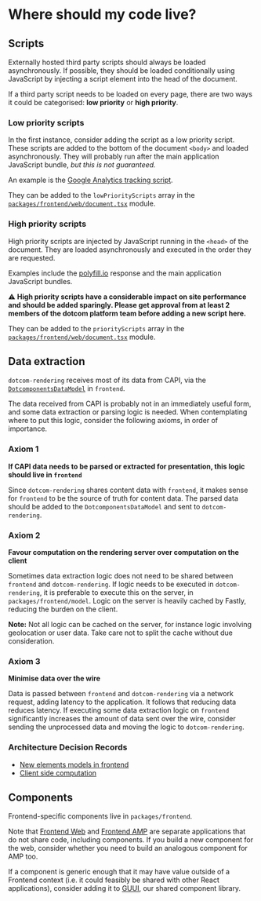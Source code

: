 # Where should my code live?

<!-- START doctoc -->
<!-- END doctoc -->

## Scripts

Externally hosted third party scripts should always be loaded asynchronously. If possible, they should be loaded conditionally using JavaScript by injecting a script element into the head of the document.

If a third party script needs to be loaded on every page, there are two ways it could be categorised: **low priority** or **high priority**.

### Low priority scripts

In the first instance, consider adding the script as a low priority script. These scripts are added to the bottom of the document `<body>` and loaded asynchronously. They will probably run after the main application JavaScript bundle, _but this is not guaranteed._

An example is the [Google Analytics tracking script](https://developers.google.com/analytics/devguides/collection/analyticsjs/).

They can be added to the `lowPriorityScripts` array in the [`packages/frontend/web/document.tsx`](https://github.com/guardian/dotcom-rendering/blob/master/packages/frontend/web/document.tsx) module.

### High priority scripts

High priority scripts are injected by JavaScript running in the `<head>` of the document. They are loaded asynchronously and executed in the order they are requested.

Examples include the [polyfill.io](https://polyfill.io) response and the main application JavaScript bundles.

⚠️ **High priority scripts have a considerable impact on site performance and should be added sparingly. Please get approval from at least 2 members of the dotcom platform team before adding a new script here.**

They can be added to the `priorityScripts` array in the [`packages/frontend/web/document.tsx`](https://github.com/guardian/dotcom-rendering/blob/master/packages/frontend/web/document.tsx) module.

## Data extraction

`dotcom-rendering` receives most of its data from CAPI, via the [`DotcomponentsDataModel`](https://github.com/guardian/frontend/blob/master/article/app/model/dotcomponents/DotcomponentsDataModel.scala) in `frontend`.

The data received from CAPI is probably not in an immediately useful form, and some data extraction or parsing logic is needed. When contemplating where to put this logic, consider the following axioms, in order of importance.

### Axiom 1

**If CAPI data needs to be parsed or extracted for presentation, this logic should live in `frontend`**

Since `dotcom-rendering` shares content data with `frontend`, it makes sense for `frontend` to be the source of truth for content data. The parsed data should be added to the `DotcomponentsDataModel` and sent to `dotcom-rendering`.

### Axiom 2

**Favour computation on the rendering server over computation on the client**

Sometimes data extraction logic does not need to be shared between `frontend` and `dotcom-rendering`. If logic needs to be executed in `dotcom-rendering`, it is preferable to execute this on the server, in `packages/frontend/model`. Logic on the server is heavily cached by Fastly, reducing the burden on the client.

**Note:** Not all logic can be cached on the server, for instance logic involving geolocation or user data. Take care not to split the cache without due consideration.

### Axiom 3

**Minimise data over the wire**

Data is passed between `frontend` and `dotcom-rendering` via a network request, adding latency to the application. It follows that reducing data reduces latency. If executing some data extraction logic on `frontend` significantly increases the amount of data sent over the wire, consider sending the unprocessed data and moving the logic to `dotcom-rendering`.

### Architecture Decision Records

-   [New elements models in frontend](../architecture/013-new-elements-models-in-frontend.md)
-   [Client side computation](../architecture/016-client-side-computation.md)

## Components

Frontend-specific components live in `packages/frontend`.

Note that [Frontend Web](../../packages/frontend/web) and [Frontend AMP](../../packages/frontend/amp) are separate applications that do not share code, including components. If you build a new component for the web, consider whether you need to build an analogous component for AMP too.

If a component is generic enough that it may have value outside of a Frontend context (i.e. it could feasibly be shared with other React applications), consider adding it to [GUUI](../../packages/guui), our shared component library.
